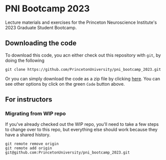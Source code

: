 # PNI Bootcamp 2023

Lecture materials and exercises for the Princeton Neuroscience Institute's 2023 Graduate Student Bootcamp.

## Downloading the code

To download this code, you acn either check out this repository with `git`, by doing the following
```
git clone https://github.com/PrincetonUniversity/pni_bootcamp_2023.git
```

Or you can simply download the code as a zip file by clicking [here](https://github.com/PrincetonUniversity/pni_bootcamp_2023/archive/refs/heads/main.zip). You can see other options by click on the green `Code` button above.

## For instructors

### Migrating from WIP repo

If you've already checked out the WIP repo, you'll need to take a few steps to change over to this repo, but everything else should work because they have a shared history.

```
git remote remove origin
git remote add origin git@github.com:PrincetonUniversity/pni_bootcamp_2023.git
```
